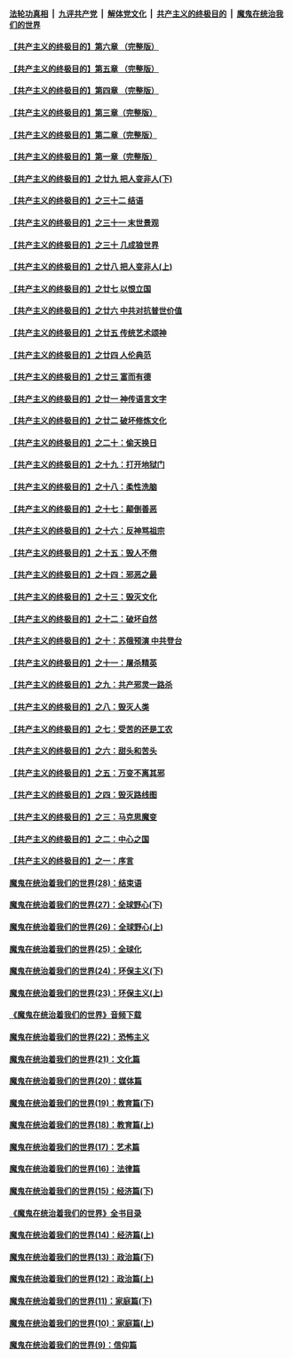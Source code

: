 ####  [法轮功真相](../../../../basic/blob/master/README.md?t=04240301) &nbsp;|&nbsp; [九评共产党](../../../../9ping.md/blob/master/README.md?t=04240301) &nbsp;|&nbsp; [解体党文化](../../../../jtdwh.md/blob/master/README.md?t=04240301)  &nbsp;|&nbsp; [共产主义的终极目的](../../../../gczydzjmd.md/blob/master/README.md?t=04240301) &nbsp;|&nbsp; [魔鬼在统治我们的世界](../../../../mgztzwmdsj.md/blob/master/README.md?t=04240301) 

#### [【共产主义的终极目的】第六章 （完整版）](../pages/nsc422/n11428913.md?t=04240301) 

#### [【共产主义的终极目的】第五章 （完整版）](../pages/nsc422/n11428912.md?t=04240301) 

#### [【共产主义的终极目的】第四章 （完整版）](../pages/nsc422/n11428907.md?t=04240301) 

#### [【共产主义的终极目的】第三章（完整版）](../pages/nsc422/n11428848.md?t=04240301) 

#### [【共产主义的终极目的】第二章（完整版）](../pages/nsc422/n11428831.md?t=04240301) 

#### [【共产主义的终极目的】第一章（完整版）](../pages/nsc422/n11417651.md?t=04240301) 

#### [【共产主义的终极目的】之廿九 把人变非人(下)](../pages/nsc422/n11344140.md?t=04240301) 

#### [【共产主义的终极目的】之三十二 结语](../pages/nsc422/n11360535.md?t=04240301) 

#### [【共产主义的终极目的】之三十一 末世景观](../pages/nsc422/n11351129.md?t=04240301) 

#### [【共产主义的终极目的】之三十 几成狼世界](../pages/nsc422/n11348280.md?t=04240301) 

#### [【共产主义的终极目的】之廿八 把人变非人(上)](../pages/nsc422/n11340492.md?t=04240301) 

#### [【共产主义的终极目的】之廿七 以恨立国](../pages/nsc422/n11336944.md?t=04240301) 

#### [【共产主义的终极目的】之廿六 中共对抗普世价值](../pages/nsc422/n11324785.md?t=04240301) 

#### [【共产主义的终极目的】之廿五 传统艺术颂神](../pages/nsc422/n11296396.md?t=04240301) 

#### [【共产主义的终极目的】之廿四 人伦典范](../pages/nsc422/n11296397.md?t=04240301) 

#### [【共产主义的终极目的】之廿三 富而有德](../pages/nsc422/n11283598.md?t=04240301) 

#### [【共产主义的终极目的】之廿一 神传语言文字](../pages/nsc422/n11263265.md?t=04240301) 

#### [【共产主义的终极目的】之廿二 破坏修炼文化](../pages/nsc422/n11245728.md?t=04240301) 

#### [【共产主义的终极目的】之二十：偷天换日](../pages/nsc422/n11238846.md?t=04240301) 

#### [【共产主义的终极目的】之十九：打开地狱门](../pages/nsc422/n11206376.md?t=04240301) 

#### [【共产主义的终极目的】之十八：柔性洗脑](../pages/nsc422/n11199994.md?t=04240301) 

#### [【共产主义的终极目的】之十七：颠倒善恶](../pages/nsc422/n11179782.md?t=04240301) 

#### [【共产主义的终极目的】之十六：反神骂祖宗](../pages/nsc422/n11166798.md?t=04240301) 

#### [【共产主义的终极目的】之十五：毁人不倦](../pages/nsc422/n11166792.md?t=04240301) 

#### [【共产主义的终极目的】之十四：邪恶之最](../pages/nsc422/n11150249.md?t=04240301) 

#### [【共产主义的终极目的】之十三：毁灭文化](../pages/nsc422/n11135227.md?t=04240301) 

#### [【共产主义的终极目的】之十二：破坏自然](../pages/nsc422/n11135214.md?t=04240301) 

#### [【共产主义的终极目的】之十：苏俄预演 中共登台](../pages/nsc422/n11118424.md?t=04240301) 

#### [【共产主义的终极目的】之十一：屠杀精英](../pages/nsc422/n11118442.md?t=04240301) 

#### [【共产主义的终极目的】之九：共产邪灵一路杀](../pages/nsc422/n11114139.md?t=04240301) 

#### [【共产主义的终极目的】之八：毁灭人类](../pages/nsc422/n11108503.md?t=04240301) 

#### [【共产主义的终极目的】之七：受苦的还是工农](../pages/nsc422/n11101809.md?t=04240301) 

#### [【共产主义的终极目的】之六：甜头和苦头](../pages/nsc422/n11096971.md?t=04240301) 

#### [【共产主义的终极目的】之五：万变不离其邪](../pages/nsc422/n11091285.md?t=04240301) 

#### [【共产主义的终极目的】之四：毁灭路线图](../pages/nsc422/n11086284.md?t=04240301) 

#### [【共产主义的终极目的】之三：马克思魔变](../pages/nsc422/n11061941.md?t=04240301) 

#### [【共产主义的终极目的】之二：中心之国](../pages/nsc422/n11047728.md?t=04240301) 

#### [【共产主义的终极目的】之一：序言](../pages/nsc422/n11086077.md?t=04240301) 

#### [魔鬼在统治着我们的世界(28)：结束语](../pages/nsc422/n10936246.md?t=04240301) 

#### [魔鬼在统治着我们的世界(27)：全球野心(下)](../pages/nsc422/n10928319.md?t=04240301) 

#### [魔鬼在统治着我们的世界(26)：全球野心(上)](../pages/nsc422/n10900318.md?t=04240301) 

#### [魔鬼在统治着我们的世界(25)：全球化](../pages/nsc422/n10788205.md?t=04240301) 

#### [魔鬼在统治着我们的世界(24)：环保主义(下)](../pages/nsc422/n10695307.md?t=04240301) 

#### [魔鬼在统治着我们的世界(23)：环保主义(上)](../pages/nsc422/n10688613.md?t=04240301) 

#### [《魔鬼在统治着我们的世界》音频下载](../pages/nsc422/n10635553.md?t=04240301) 

#### [魔鬼在统治着我们的世界(22)：恐怖主义](../pages/nsc422/n10614727.md?t=04240301) 

#### [魔鬼在统治着我们的世界(21)：文化篇](../pages/nsc422/n10597706.md?t=04240301) 

#### [魔鬼在统治着我们的世界(20)：媒体篇](../pages/nsc422/n10586579.md?t=04240301) 

#### [魔鬼在统治着我们的世界(19)：教育篇(下)](../pages/nsc422/n10564808.md?t=04240301) 

#### [魔鬼在统治着我们的世界(18)：教育篇(上)](../pages/nsc422/n10526970.md?t=04240301) 

#### [魔鬼在统治着我们的世界(17)：艺术篇](../pages/nsc422/n10499093.md?t=04240301) 

#### [魔鬼在统治着我们的世界(16)：法律篇](../pages/nsc422/n10485969.md?t=04240301) 

#### [魔鬼在统治着我们的世界(15)：经济篇(下)](../pages/nsc422/n10469975.md?t=04240301) 

#### [《魔鬼在统治着我们的世界》全书目录](../pages/nsc422/n10464261.md?t=04240301) 

#### [魔鬼在统治着我们的世界(14)：经济篇(上)](../pages/nsc422/n10457370.md?t=04240301) 

#### [魔鬼在统治着我们的世界(13)：政治篇(下)](../pages/nsc422/n10448270.md?t=04240301) 

#### [魔鬼在统治着我们的世界(12)：政治篇(上)](../pages/nsc422/n10444576.md?t=04240301) 

#### [魔鬼在统治着我们的世界(11)：家庭篇(下)](../pages/nsc422/n10440961.md?t=04240301) 

#### [魔鬼在统治着我们的世界(10)：家庭篇(上)](../pages/nsc422/n10435448.md?t=04240301) 

#### [魔鬼在统治着我们的世界(9)：信仰篇](../pages/nsc422/n10432159.md?t=04240301) 

